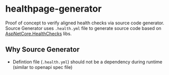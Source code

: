 # healthpage-generator
Proof of concept to verify aligned health checks via source code generator. Source Generator uses `.health.yml` file to generate source code based on [AspNetCore.HealthChecks](https://github.com/Xabaril/AspNetCore.Diagnostics.HealthChecks) libs.

## Why Source Generator
- Defintion file (`.health.yml`) should not be a dependency during runtime (similar to openapi spec file)



